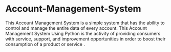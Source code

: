# Account-Management-System
This Account Management System is a simple system that has the ability to control and manage the entire data of every account. This Account Management System Using Python is the activity of providing consumers with service, support, and improvement opportunities in order to boost their consumption of a product or service .
